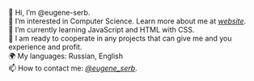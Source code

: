 👋 Hi, I’m @eugene-serb.<br />
👀 I’m interested in Computer Science. Learn more about me at *[website](https://eugene-serb.github.io/)*.<br />
🌱 I’m currently learning JavaScript and HTML with CSS.<br />
💞️ I am ready to cooperate in any projects that can give me and you experience and profit.<br />
🌍 My languages: Russian, English <br />
📫 How to contact me: *[@eugene_serb](https://twitter.com/eugene_serb)*.<br />

<!---
eugene-serb/eugene-serb is a ✨ special ✨ repository because its `README.md` (this file) appears on your GitHub profile.
You can click the Preview link to take a look at your changes.
--->
